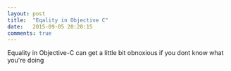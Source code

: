 ```yaml
---
layout: post
title:  "Eqality in Objective C"
date:   2015-09-05 20:20:15
comments: true
---
```


Equality in Objective-C can get a little bit obnoxious if you dont know what you're doing